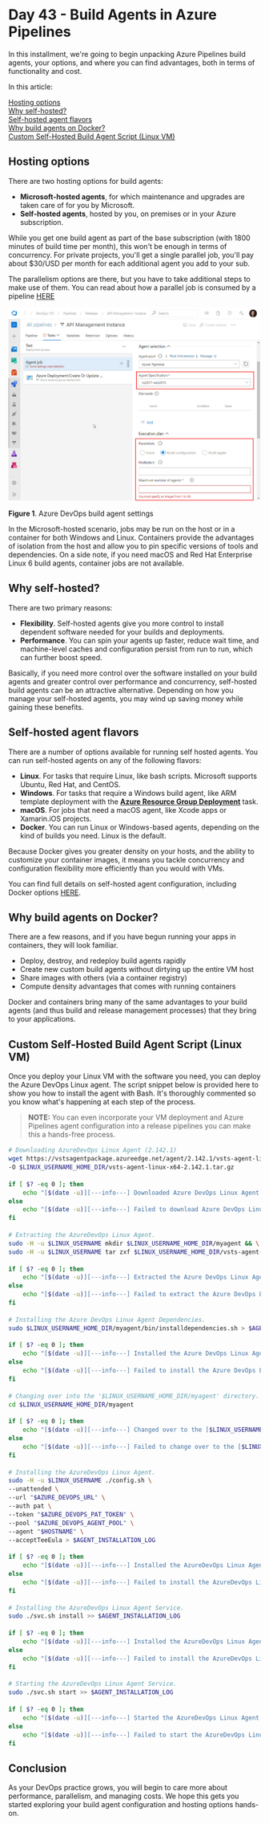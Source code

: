 # Day 43 - Build Agents in Azure Pipelines

In this installment, we're going to begin unpacking Azure Pipelines build agents, your options, and where you can find advantages, both in terms of functionality and cost.

In this article:

[Hosting options](#hosting-options) </br>
[Why self-hosted?](#why-self-hosted) </br>
[Self-hosted agent flavors](#Self-hosted-agent-flavors) </br>
[Why build agents on Docker?](#why-build-agents-on-docker) </br>
[Custom Self-Hosted Build Agent Script (Linux VM)](#custom-self-hosted-build-agent-script-linux-vm) </br>

## Hosting options

There are two hosting options for build agents:

- **Microsoft-hosted agents**, for which maintenance and upgrades are taken care of for you by Microsoft.
- **Self-hosted agents**, hosted by you, on premises or in your Azure subscription.

While you get one build agent as part of the base subscription (with 1800 minutes of build time per month), this won't be enough in terms of concurrency. For private projects, you'll get a single parallel job, you'll pay about $30/USD per month for each additional agent you add to your sub.

The parallelism options are there, but you have to take additional steps to make use of them. You can read about how a parallel job is consumed by a pipeline [HERE](https://docs.microsoft.com/en-us/azure/devops/pipelines/licensing/concurrent-jobs?view=azure-devops#how-a-parallel-job-is-consumed-by-a-pipeline)

![001](../images/day43/fig1.agt.settings.jpg)

**Figure 1**. Azure DevOps build agent settings

In the Microsoft-hosted scenario, jobs may be run on the host or in a container for both Windows and Linux. Containers provide the advantages of isolation from the host and allow you to pin specific versions of tools and dependencies. On a side note, if you need macOS and Red Hat Enterprise Linux 6 build agents, container jobs are not available.

## Why self-hosted?

There are two primary reasons:

- **Flexibility**. Self-hosted agents give you more control to install dependent software needed for your builds and deployments.
- **Performance**. You can spin your agents up faster, reduce wait time, and machine-level caches and configuration persist from run to run, which can further boost speed.

Basically, if you need more control over the software installed on your build agents and greater control over performance and concurrency, self-hosted build agents can be an attractive alternative. Depending on how you manage your self-hosted agents, you may wind up saving money while gaining these benefits.

## Self-hosted agent flavors

There are a number of options available for running self hosted agents. You can run self-hosted agents on any of the following flavors:

- **Linux**. For tasks that require Linux, like bash scripts. Microsoft supports Ubuntu, Red Hat, and CentOS.
- **Windows**. For tasks that require a Windows build agent, like ARM template deployment with the [**Azure Resource Group Deployment**](https://docs.microsoft.com/en-us/azure/devops/pipelines/tasks/deploy/azure-resource-group-deployment?view=azure-devops#arguments) task.
- **macOS**. For jobs that need a macOS agent, like Xcode apps or Xamarin.iOS projects.
- **Docker**. You can run Linux or Windows-based agents, depending on the kind of builds you need. Linux is the default.

Because Docker gives you greater density on your hosts, and the ability to customize your container images, it means you tackle concurrency and configuration flexibility more efficiently than you would with VMs.

You can find full details on self-hosted agent configuration, including Docker options [HERE](https://docs.microsoft.com/en-us/azure/devops/pipelines/agents/v2-linux?view=azure-devops).

## Why build agents on Docker?

There are a few reasons, and if you have begun running your apps in containers, they will look familiar.

- Deploy, destroy, and redeploy build agents rapidly
- Create new custom build agents without dirtying up the entire VM host
- Share images with others (via a container registry)
- Compute density advantages that comes with running containers

Docker and containers bring many of the same advantages to your build agents (and thus build and release management processes) that they bring to your applications.

## Custom Self-Hosted Build Agent Script (Linux VM)

Once you deploy your Linux VM with the software you need, you can deploy the Azure DevOps Linux agent. The script snippet below is provided here to show you how to install the agent with Bash. It's thoroughly commented so you know what's happening at each step of the process.

> **NOTE:** You can even incorporate your VM deployment and Azure Pipelines agent configuration into a release pipelines you can make this a hands-free process.

``` Bash
# Downloading AzureDevOps Linux Agent (2.142.1)
wget https://vstsagentpackage.azureedge.net/agent/2.142.1/vsts-agent-linux-x64-2.142.1.tar.gz \
-O $LINUX_USERNAME_HOME_DIR/vsts-agent-linux-x64-2.142.1.tar.gz

if [ $? -eq 0 ]; then
    echo "[$(date -u)][---info---] Downloaded Azure DevOps Linux Agent (2.142.1)." >> $CONFIG_AGENT_STATUS_LOG
else
    echo "[$(date -u)][---info---] Failed to download Azure DevOps Linux Agent (2.142.1)." >> $CONFIG_AGENT_STATUS_LOG
fi

# Extracting the AzureDevOps Linux Agent.
sudo -H -u $LINUX_USERNAME mkdir $LINUX_USERNAME_HOME_DIR/myagent && \
sudo -H -u $LINUX_USERNAME tar zxf $LINUX_USERNAME_HOME_DIR/vsts-agent-linux-x64-2.142.1.tar.gz -C $LINUX_USERNAME_HOME_DIR/myagent > $AGENT_INSTALLATION_LOG

if [ $? -eq 0 ]; then
    echo "[$(date -u)][---info---] Extracted the Azure DevOps Linux Agent to [$LINUX_USERNAME_HOME_DIR/myagent]." >> $CONFIG_AGENT_STATUS_LOG
else
    echo "[$(date -u)][---info---] Failed to extract the Azure DevOps Linux Agent to [$LINUX_USERNAME_HOME_DIR/myagent]." >> $CONFIG_AGENT_STATUS_LOG
fi

# Installing the Azure DevOps Linux Agent Dependencies.
sudo $LINUX_USERNAME_HOME_DIR/myagent/bin/installdependencies.sh > $AGENT_INSTALLATION_LOG

if [ $? -eq 0 ]; then
    echo "[$(date -u)][---info---] Installed the Azure DevOps Linux Agent Dependencies." >> $CONFIG_AGENT_STATUS_LOG
else
    echo "[$(date -u)][---info---] Failed to install the Azure DevOps Linux Agent Dependencies." >> $CONFIG_AGENT_STATUS_LOG
fi

# Changing over into the '$LINUX_USERNAME_HOME_DIR/myagent' directory.
cd $LINUX_USERNAME_HOME_DIR/myagent

if [ $? -eq 0 ]; then
    echo "[$(date -u)][---info---] Changed over to the [$LINUX_USERNAME_HOME_DIR/myagent] directory." >> $CONFIG_AGENT_STATUS_LOG
else
    echo "[$(date -u)][---info---] Failed to change over to the [$LINUX_USERNAME_HOME_DIR/myagent] directory." >> $CONFIG_AGENT_STATUS_LOG
fi

# Installing the AzureDevOps Linux Agent. 
sudo -H -u $LINUX_USERNAME ./config.sh \
--unattended \
--url "$AZURE_DEVOPS_URL" \
--auth pat \
--token "$AZURE_DEVOPS_PAT_TOKEN" \
--pool "$AZURE_DEVOPS_AGENT_POOL" \
--agent "$HOSTNAME" \
--acceptTeeEula > $AGENT_INSTALLATION_LOG

if [ $? -eq 0 ]; then
    echo "[$(date -u)][---info---] Installed the AzureDevOps Linux Agent" >> $CONFIG_AGENT_STATUS_LOG
else
    echo "[$(date -u)][---info---] Failed to install the AzureDevOps Linux Agent." >> $CONFIG_AGENT_STATUS_LOG
fi

# Installing the AzureDevOps Linux Agent Service. 
sudo ./svc.sh install >> $AGENT_INSTALLATION_LOG

if [ $? -eq 0 ]; then
    echo "[$(date -u)][---info---] Installed the AzureDevOps Linux Agent Service." >> $CONFIG_AGENT_STATUS_LOG
else
    echo "[$(date -u)][---info---] Failed to install the AzureDevOps Linux Agent Service." >> $CONFIG_AGENT_STATUS_LOG
fi

# Starting the AzureDevOps Linux Agent Service. 
sudo ./svc.sh start >> $AGENT_INSTALLATION_LOG

if [ $? -eq 0 ]; then
    echo "[$(date -u)][---info---] Started the AzureDevOps Linux Agent Service." >> $CONFIG_AGENT_STATUS_LOG
else
    echo "[$(date -u)][---info---] Failed to start the AzureDevOps Linux Agent Service." >> $CONFIG_AGENT_STATUS_LOG
fi
```

## Conclusion

As your DevOps practice grows, you will begin to care more about performance, parallelism, and managing costs. We hope this gets you started exploring your build agent configuration and hosting options hands-on.